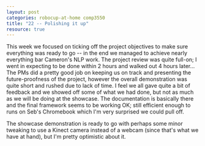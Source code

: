 ```yaml
---
layout: post
categories: robocup-at-home comp3550
title: "22 -- Polishing it up" 
resource: true
---
```


This week we focused on ticking off the project objectives to make sure everything was ready to go -- in the end we managed to achieve nearly everything bar Cameron's NLP work.  The project review was quite full-on; I went in expecting to be done within 2 hours and walked out 4 hours later... The PMs did a pretty good job on keeping us on track and presenting the future-proofness of the project, however the overall demonstration was quite short and rushed due to lack of time.  I feel we all gave quite a bit of feedback and we showed off some of what we had done, but not as much as we will be doing at the showcase.  The documentation is basically there and the final framework seems to be working OK; still efficient enough to runs on Seb's Chromebook which I'm very surprised we could pull off.

The showcase demonstration is ready to go with perhaps some minor tweaking to use a Kinect camera instead of a webcam (since that's what we have at hand), but I'm pretty optimistic about it.